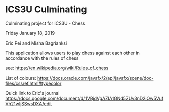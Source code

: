 # ICS3U Culminating

Culminating project for ICS3U - Chess

Friday January 18, 2019

Eric Pei and Misha Bagrianksi



This application allows users to play chess against each other in accordance with the rules of chess

see: https://en.wikipedia.org/wiki/Rules_of_chess








List of colours:
https://docs.oracle.com/javafx/2/api/javafx/scene/doc-files/cssref.html#typecolor


Quick link to Eric's journal
https://docs.google.com/document/d/1VBjdVgAZIA1GNd57Uv3nD2iOw5VufVh21wIjSSwsDXA/edit
